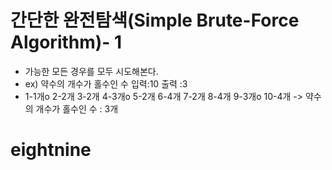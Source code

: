 # 간단한 완전탐색(Simple Brute-Force Algorithm)- 1
* 가능한 모든 경우를 모두 시도해본다.
* ex) 약수의 개수가 홀수인 수  입력:10 출력 :3
* 1-1개o 2-2개 3-2개 4-3개o 5-2개 6-4개 7-2개 8-4개 9-3개o 10-4개 -> 약수의 개수가 홀수인 수 : 3개

# eightnine
